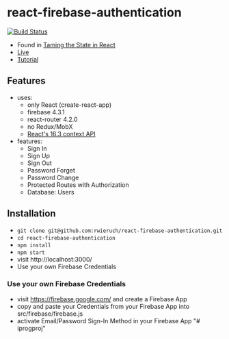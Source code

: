 # react-firebase-authentication

[![Build Status](https://travis-ci.org/rwieruch/react-firebase-authentication.svg?branch=master)](https://travis-ci.org/rwieruch/react-firebase-authentication)

* Found in [Taming the State in React](https://roadtoreact.com/course-details?courseId=TAMING_THE_STATE)
* [Live](https://react-firebase-authentication.wieruch.com/)
* [Tutorial](https://www.robinwieruch.de/complete-firebase-authentication-react-tutorial/)

## Features

* uses:
  * only React (create-react-app)
  * firebase 4.3.1
  * react-router 4.2.0
  * no Redux/MobX
  * [React's 16.3 context API](https://reactjs.org/blog/2018/03/29/react-v-16-3.html)
* features:
  * Sign In
  * Sign Up
  * Sign Out
  * Password Forget
  * Password Change
  * Protected Routes with Authorization
  * Database: Users

## Installation

* `git clone git@github.com:rwieruch/react-firebase-authentication.git`
* `cd react-firebase-authentication`
* `npm install`
* `npm start`
* visit http://localhost:3000/
* Use your own Firebase Credentials

### Use your own Firebase Credentials

* visit https://firebase.google.com/ and create a Firebase App
* copy and paste your Credentials from your Firebase App into src/firebase/firebase.js
* activate Email/Password Sign-In Method in your Firebase App
"# iprogproj" 
